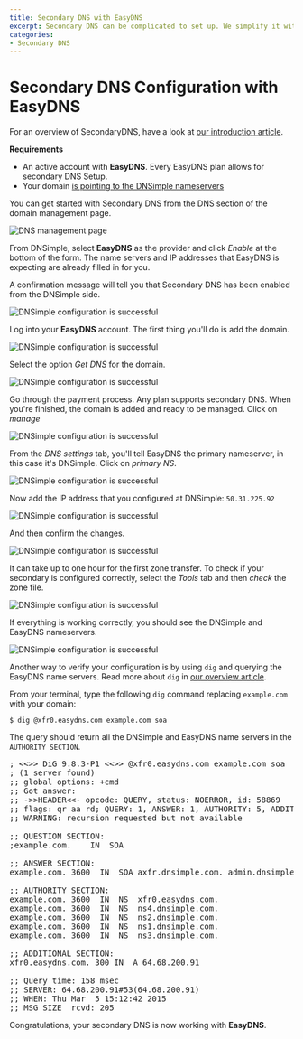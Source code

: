 ```yaml
---
title: Secondary DNS with EasyDNS
excerpt: Secondary DNS can be complicated to set up. We simplify it with provider specific settings for EasyDNS.
categories:
- Secondary DNS
---
```


# Secondary DNS Configuration with EasyDNS

For an overview of SecondaryDNS, have a look at [our introduction article](/articles/secondary-dns).

**Requirements**

* An active account with **EasyDNS**. Every EasyDNS plan allows for secondary DNS Setup.
* Your domain [is pointing to the DNSimple nameservers](/articles/pointing-domain-to-dnsimple)

You can get started with Secondary DNS from the DNS section of the domain management page.

![DNS management page](/files/setup-secondary-dns.png)

From DNSimple, select **EasyDNS** as the provider and click *Enable* at the bottom of the form. The name servers and IP addresses that EasyDNS is expecting are already filled in for you.

A confirmation message will tell you that Secondary DNS has been enabled from the DNSimple side.

![DNSimple configuration is successful](/files/secondary-dns-confirmation-message.png)

Log into your **EasyDNS** account. The first thing you'll do is add the domain.

![DNSimple configuration is successful](/files/easy-dns-add-domain.png)

Select the option *Get DNS* for the domain.

![DNSimple configuration is successful](/files/easy-dns-get-dns.png)

Go through the payment process. Any plan supports secondary DNS. When you're finished, the domain is added and ready to be managed. Click on *manage*

![DNSimple configuration is successful](/files/easy-dns-ready-to-configure.png)

From the *DNS settings* tab, you'll tell EasyDNS the primary nameserver, in this case it's DNSimple. Click on *primary NS*.

![DNSimple configuration is successful](/files/easy-dns-domain-admin.png)

Now add the IP address that you configured at DNSimple: `50.31.225.92`

![DNSimple configuration is successful](/files/easy-dns-adding-dnsimple-ip.png)

And then confirm the changes.

![DNSimple configuration is successful](/files/easy-dns-confirm.png)

It can take up to one hour for the first zone transfer. To check if your secondary is configured correctly, select the *Tools* tab and then *check* the zone file.

![DNSimple configuration is successful](/files/easy-dns-tools.png)

If everything is working correctly, you should see the DNSimple and EasyDNS nameservers.

![DNSimple configuration is successful](/files/easy-dns-secondary-zone.png)

Another way to verify your configuration is by using `dig` and querying the EasyDNS name servers. Read more about `dig` in [our overview article](https://newsletter.dnsimple.com/how-to-dig/).

From your terminal, type the following `dig` command replacing `example.com` with your domain:

`$ dig @xfr0.easydns.com example.com soa`

The query should return all the DNSimple and EasyDNS name servers in the `AUTHORITY SECTION`.

<pre>
; <<>> DiG 9.8.3-P1 <<>> @xfr0.easydns.com example.com soa
; (1 server found)
;; global options: +cmd
;; Got answer:
;; ->>HEADER<<- opcode: QUERY, status: NOERROR, id: 58869
;; flags: qr aa rd; QUERY: 1, ANSWER: 1, AUTHORITY: 5, ADDITIONAL: 1
;; WARNING: recursion requested but not available

;; QUESTION SECTION:
;example.com.    IN  SOA

;; ANSWER SECTION:
example.com. 3600  IN  SOA axfr.dnsimple.com. admin.dnsimple.com. 1425558979 86400 7200 604800 300

;; AUTHORITY SECTION:
example.com. 3600  IN  NS  xfr0.easydns.com.
example.com. 3600  IN  NS  ns4.dnsimple.com.
example.com. 3600  IN  NS  ns2.dnsimple.com.
example.com. 3600  IN  NS  ns1.dnsimple.com.
example.com. 3600  IN  NS  ns3.dnsimple.com.

;; ADDITIONAL SECTION:
xfr0.easydns.com. 300 IN  A 64.68.200.91

;; Query time: 158 msec
;; SERVER: 64.68.200.91#53(64.68.200.91)
;; WHEN: Thu Mar  5 15:12:42 2015
;; MSG SIZE  rcvd: 205
</pre>

Congratulations, your secondary DNS is now working with **EasyDNS**.
